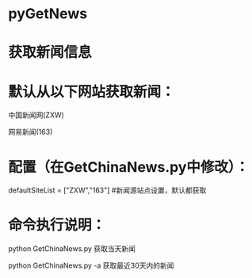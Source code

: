 # pyGetNews
获取新闻信息
=======

默认从以下网站获取新闻：
========

中国新闻网(ZXW)

网易新闻(163)


配置（在GetChinaNews.py中修改）：
==
defaultSiteList = ["ZXW","163"] #新闻源站点设置，默认都获取

命令执行说明：
==
python GetChinaNews.py  获取当天新闻

python GetChinaNews.py -a 获取最近30天内的新闻

